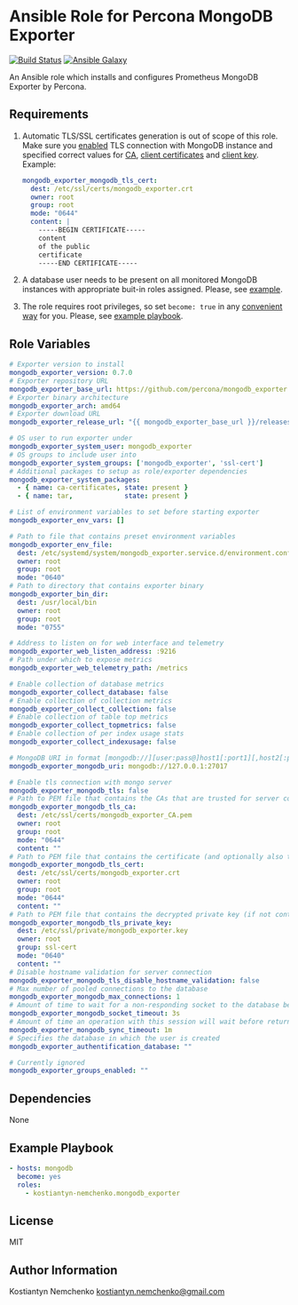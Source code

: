 # Ansible Role for Percona MongoDB Exporter

[![Build Status](https://travis-ci.org/kostiantyn-nemchenko/ansible-role-mongodb-exporter.svg?branch=master)](https://travis-ci.org/kostiantyn-nemchenko/ansible-role-mongodb-exporter)
[![Ansible Galaxy](https://img.shields.io/badge/galaxy-kostiantyn--nemchenko.mongodb__exporter-blue.svg)](https://galaxy.ansible.com/kostiantyn-nemchenko/mongodb_exporter)

An Ansible role which installs and configures Prometheus MongoDB Exporter by Percona.

## Requirements

1) Automatic TLS/SSL certificates generation is out of scope of this role. Make sure you [enabled](https://github.com/kostiantyn-nemchenko/ansible-role-mongodb-exporter/blob/master/defaults/main.yml#L54) TLS connection with MongoDB instance and specified correct values for [CA](https://github.com/kostiantyn-nemchenko/ansible-role-mongodb-exporter/blob/master/defaults/main.yml#L61), [client certificates](https://github.com/kostiantyn-nemchenko/ansible-role-mongodb-exporter/blob/master/defaults/main.yml#L68) and [client key](https://github.com/kostiantyn-nemchenko/ansible-role-mongodb-exporter/blob/master/defaults/main.yml#L75). Example:

    ```yaml
    mongodb_exporter_mongodb_tls_cert:
      dest: /etc/ssl/certs/mongodb_exporter.crt
      owner: root
      group: root
      mode: "0644"
      content: |
        -----BEGIN CERTIFICATE-----
        content
        of the public
        certificate
        -----END CERTIFICATE-----
    ```

2) A database user needs to be present on all monitored MongoDB instances with appropriate buit-in roles assigned. Please, see [example](https://github.com/percona/mongodb_exporter#flags).

3) The role requires root privileges, so set `become: true` in any [convenient way](https://docs.ansible.com/ansible/latest/user_guide/become.html) for you. Please, see [example playbook](https://github.com/kostiantyn-nemchenko/ansible-role-mongodb-exporter#example-playbook).


## Role Variables
```yaml
# Exporter version to install
mongodb_exporter_version: 0.7.0
# Exporter repository URL
mongodb_exporter_base_url: https://github.com/percona/mongodb_exporter
# Exporter binary architecture
mongodb_exporter_arch: amd64
# Exporter download URL
mongodb_exporter_release_url: "{{ mongodb_exporter_base_url }}/releases/download/v{{ mongodb_exporter_version }}/mongodb_exporter-{{ mongodb_exporter_version }}.{{ ansible_system |lower }}-{{ mongodb_exporter_arch }}.tar.gz"

# OS user to run exporter under
mongodb_exporter_system_user: mongodb_exporter
# OS groups to include user into
mongodb_exporter_system_groups: ['mongodb_exporter', 'ssl-cert']
# Additional packages to setup as role/exporter dependencies
mongodb_exporter_system_packages:
  - { name: ca-certificates, state: present }
  - { name: tar,             state: present }

# List of environment variables to set before starting exporter
mongodb_exporter_env_vars: []

# Path to file that contains preset environment variables
mongodb_exporter_env_file:
  dest: /etc/systemd/system/mongodb_exporter.service.d/environment.conf
  owner: root
  group: root
  mode: "0640"
# Path to directory that contains exporter binary
mongodb_exporter_bin_dir:
  dest: /usr/local/bin
  owner: root
  group: root
  mode: "0755"

# Address to listen on for web interface and telemetry
mongodb_exporter_web_listen_address: :9216
# Path under which to expose metrics
mongodb_exporter_web_telemetry_path: /metrics

# Enable collection of database metrics
mongodb_exporter_collect_database: false
# Enable collection of collection metrics
mongodb_exporter_collect_collection: false
# Enable collection of table top metrics
mongodb_exporter_collect_topmetrics: false
# Enable collection of per index usage stats
mongodb_exporter_collect_indexusage: false

# MongoDB URI in format [mongodb://][user:pass@]host1[:port1][,host2[:port2],...][/database][?options]
mongodb_exporter_mongodb_uri: mongodb://127.0.0.1:27017

# Enable tls connection with mongo server
mongodb_exporter_mongodb_tls: false
# Path to PEM file that contains the CAs that are trusted for server connections
mongodb_exporter_mongodb_tls_ca:
  dest: /etc/ssl/certs/mongodb_exporter_CA.pem
  owner: root
  group: root
  mode: "0644"
  content: ""
# Path to PEM file that contains the certificate (and optionally also the decrypted private key in PEM format)
mongodb_exporter_mongodb_tls_cert:
  dest: /etc/ssl/certs/mongodb_exporter.crt
  owner: root
  group: root
  mode: "0644"
  content: ""
# Path to PEM file that contains the decrypted private key (if not contained in mongodb.tls-cert file)
mongodb_exporter_mongodb_tls_private_key:
  dest: /etc/ssl/private/mongodb_exporter.key
  owner: root
  group: ssl-cert
  mode: "0640"
  content: ""
# Disable hostname validation for server connection
mongodb_exporter_mongodb_tls_disable_hostname_validation: false
# Max number of pooled connections to the database
mongodb_exporter_mongodb_max_connections: 1
# Amount of time to wait for a non-responding socket to the database before it is forcefully closed
mongodb_exporter_mongodb_socket_timeout: 3s
# Amount of time an operation with this session will wait before returning an error in case a connection to a usable server can't be established
mongodb_exporter_mongodb_sync_timeout: 1m
# Specifies the database in which the user is created
mongodb_exporter_authentification_database: ""

# Currently ignored
mongodb_exporter_groups_enabled: ""
```

## Dependencies
None

## Example Playbook
```yaml
- hosts: mongodb
  become: yes
  roles:
    - kostiantyn-nemchenko.mongodb_exporter
```

## License
MIT

## Author Information
Kostiantyn Nemchenko kostiantyn.nemchenko@gmail.com
